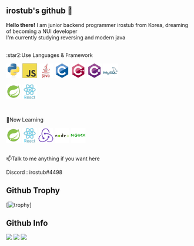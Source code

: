 ## irostub's github 👋

**Hello there!** I am junior backend programmer irostub from Korea, dreaming of becoming a NUI developer  
I'm currently studying reversing and modern java

<br>
:star2:Use Languages & Framework
<p>
<img src="https://github.com/irostub/irostub/blob/master/resources/python-o.png?raw=true">
<img src="https://github.com/irostub/irostub/blob/master/resources/javascript-o.png?raw=true">
<img src="https://github.com/irostub/irostub/blob/master/resources/java-p-w.png?raw=true">
<img src="https://github.com/irostub/irostub/blob/master/resources/c-o.png?raw=true">
<img src="https://github.com/irostub/irostub/blob/master/resources/cpp-o.png?raw=true">
<img src="https://github.com/irostub/irostub/blob/master/resources/csharp-o.png?raw=true">
<img src="https://github.com/irostub/irostub/blob/master/resources/mysql-p-w.png?raw=true">
</p>
<p>
<img src="https://github.com/irostub/irostub/blob/master/resources/spring-o.png?raw=true">
<img src="https://github.com/irostub/irostub/blob/master/resources/react-o-w.png?raw=true">
</p>

<br>

🌱Now Learning

<p>
<img src="https://github.com/irostub/irostub/blob/master/resources/spring-o.png?raw=true">
<img src="https://github.com/irostub/irostub/blob/master/resources/react-o-w.png?raw=true">
<img src="https://github.com/irostub/irostub/blob/master/resources/redux-o.png?raw=true">
<img src="https://github.com/irostub/irostub/blob/master/resources/nodejs-o-w.png?raw=true">
<img src="https://github.com/irostub/irostub/blob/master/resources/nginx-o.png?raw=true">
</p>
<br>
📫Talk to me anything if you want here
<p>
Discord : 
irostub#4498
</p>

## Github Trophy
[![trophy](https://github-profile-trophy.vercel.app/?username=irostub&row=5&no-bg=true&theme=monokai)]

## Github Info

<p>
  <img src="https://github-readme-stats.vercel.app/api/top-langs/?username=irostub&langs_count=8&exclude_repo=Example-deep-learning-from-scratch&layout=compact&line_height=24&hide_border=true&title_color=d88e82">
  <img src="https://github-readme-stats.vercel.app/api?username=irostub&line_height=24&hide_border=true&title_color=d88e82">
  <img src="https://github-readme-stats.vercel.app/api/wakatime?username=irostub&layout=compact&hide_border=true&title_color=d88e82"">
</p>

<!--
**irostub/irostub** is a ✨ _special_ ✨ repository because its `README.md` (this file) appears on your GitHub profile.

Here are some ideas to get you started:

- 🔭 I’m currently working on ...
- 🌱 I’m currently learning ...
- 👯 I’m looking to collaborate on ...
- 🤔 I’m looking for help with ...
- 💬 Ask me about ...
- 📫 How to reach me: ...
- 😄 Pronouns: ...
- ⚡ Fun fact: ...
  -->
